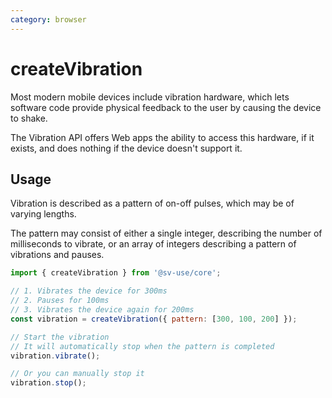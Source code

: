 ```yaml
---
category: browser
---
```


# createVibration

Most modern mobile devices include vibration hardware, which lets software code
provide physical feedback to the user by causing the device to shake.

The Vibration API offers Web apps the ability to access this hardware, if it
exists, and does nothing if the device doesn't support it.

## Usage

Vibration is described as a pattern of on-off pulses, which may be of varying
lengths.

The pattern may consist of either a single integer, describing the number of
milliseconds to vibrate, or an array of integers describing a pattern of
vibrations and pauses.

```js
import { createVibration } from '@sv-use/core';

// 1. Vibrates the device for 300ms
// 2. Pauses for 100ms
// 3. Vibrates the device again for 200ms
const vibration = createVibration({ pattern: [300, 100, 200] });

// Start the vibration
// It will automatically stop when the pattern is completed
vibration.vibrate();

// Or you can manually stop it
vibration.stop();
```
